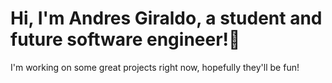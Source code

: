 # Hi, I'm Andres Giraldo, a student and future software engineer!👋
I'm working on some great projects right now, hopefully they'll be fun!
